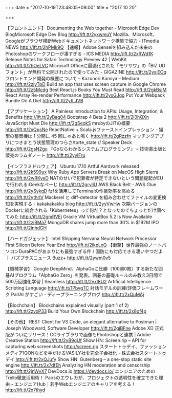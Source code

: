 +++
date = "2017-10-19T23:48:05+09:00"
title = "2017 10 20"

+++

【フロントエンド】
Documenting the Web together - Microsoft Edge Dev BlogMicrosoft Edge Dev Blog http://ift.tt/2yxwmuY
Mozilla、Microsoft、Googleがブラウザ横断Webドキュメントネットワーク構築で協力 - ITmedia NEWS http://ift.tt/2hPMk9Q
【速報】Adobe Senseiを組み込んだ未来のPhotoshopのワークフローが凄すぎる - ICS MEDIA http://ift.tt/2xRWd1K
Release Notes for Safari Technology Preview 42 | WebKit http://ift.tt/2hOeLVC
Microsoft Officeに最適化された「モリサワ」の「BIZ UDフォント」が無料で公開されたので使ってみた - GIGAZINE http://ift.tt/2ysjEOq
フロントエンド開発の概要について – Kazunori Kamiya – Medium http://ift.tt/2zjyTpD
Build an app that uses screen capture in Google Chrome http://ift.tt/2z5Mcdg
Best React.js Books You Must Read http://ift.tt/2gkBsjM
React Array Re-render Performance http://ift.tt/2yxGJgg
Put Your Webpack Bundle On A Diet http://ift.tt/2ytLJVB

【アプリケーション】
A Painless Introduction to APIs: Usage, Integration, & Benefits http://ift.tt/2yBaq04
Bootstrap 4 Beta 2 http://ift.tt/2l0hQXn
JavaScript Must Die http://ift.tt/2gSeqkS
mrubyのJITの概要 http://ift.tt/2xQpsNe
ReactNative + Scala.jsファーストインプレッション - 猫型の蓄音機は 1 分間に 45 回にゃあと鳴く http://ift.tt/2gRzzfn
マッチングアプリにつきまとう状態管理のつらさ/torte_state // Speaker Deck http://ift.tt/2gsN2gu
『Goならわかるシステムプログラミング』 – 技術書出版と販売のラムダノート http://ift.tt/2yylFru

【インフラミドルウェア】
Ubuntu 17.10 Artful Aardvark released http://ift.tt/2k599ux
Why Ruby App Servers Break on MacOS High Sierra http://ift.tt/2wRKyeD
NATのせいで犯罪者が特定できないという問題提起がEUで行われる:Geekなぺーじ http://ift.tt/2gryjlU
AWS Black Belt - AWS Glue http://ift.tt/2ySykqD
fzfを活用してTerminalの作業効率を高める http://ift.tt/2ythrlV
Mackerel と diff-detector を組み合わせてファイルの変更検知を実現する - kakakakakku blog http://ift.tt/2yyVwHw
次期バージョンのDockerに統合される「Kubernetes」って何だ？となったのでちょっとだけ調べてみた http://ift.tt/2gmRVEj
Oracle VM VirtualBox 5.2 Is Now Available http://ift.tt/2zjBMa7
MongoDB shares jump more than 30% in $192M IPO http://ift.tt/2inhdGH

【ハードガジェット】
Intel Shipping Nervana Neural Network Processor First Silicon Before Year End http://ift.tt/2ikpLxQ
【衝撃】世界最強のノートパソコンDuraPACがあまりにも最強すぎる件 / 国防にも対応できる凄いやつだよ ｜ バズプラスニュース Buzz+ http://ift.tt/2ywm0v5

【機械学習】
Google DeepMind、AlphaGoに圧勝（100勝0敗）する新たな囲碁AIプログラム「AlphaGo Zero」を発表。囲碁の基礎ルールのみ教え3日間で500万回強化学習 | Seamless http://ift.tt/2yxI8U2
Artificial Intelligence Scripting Language http://ift.tt/1PbygTC
対話モデルの訓練/評価フレームワーク ParlAI がすごい - ディープラーニングブログ http://ift.tt/2xQuMAj

【Blochchain】
Blockchains explained visually (part 1 of 2) http://ift.tt/2zvxP33
Build Your Own Blockchain http://ift.tt/2x8of4p

【その他】
REST Client for VS Code, an elegant alternative to Postman | Joseph Woodward, Software Developer http://ift.tt/2gjBFne
Adobe XD 正式版がついにリリース！CCライブラリで画像もPhotoshopと連携 | Adobe Creative Station http://ift.tt/2yB9gUf
Show HN: Screen.rip – API for capturing web screenshots http://screen.rip
スタートトゥデイ、ファッションメディアIQONなどを手がけるVASILY社を完全子会社化 - 株式会社スタートトゥデイ http://ift.tt/2xQJufy
Show HN: Gutenberg – a one-stop static site engine http://ift.tt/2x7dfEh
Analyzing HN moderation and censorship http://ift.tt/2jnWvX7
DevDocs.io https://devdocs.io/
エンジニアのためのTrello徹底活用術！ Pairsのエウレカが、プロジェクトの透明性を確立できた理由 - エンジニアHub｜若手Webエンジニアのキャリアを考える！ http://ift.tt/2x7thyd



